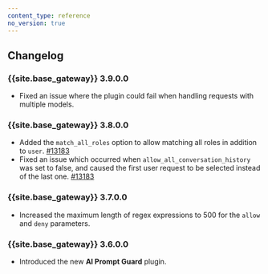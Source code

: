 ```yaml
---
content_type: reference
no_version: true
---
```


## Changelog

### {{site.base_gateway}} 3.9.0.0
* Fixed an issue where the plugin could fail when handling requests with multiple models.

### {{site.base_gateway}} 3.8.0.0
* Added the `match_all_roles` option to allow matching all roles in addition to `user`.
[#13183](https://github.com/Kong/kong/issues/13183)
* Fixed an issue which occurred when `allow_all_conversation_history` was set to false, and caused the first 
  user request to be selected instead of the last one.
[#13183](https://github.com/Kong/kong/issues/13183)

### {{site.base_gateway}} 3.7.0.0

* Increased the maximum length of regex expressions to 500 for the `allow` and `deny` parameters.

### {{site.base_gateway}} 3.6.0.0

* Introduced the new **AI Prompt Guard** plugin.